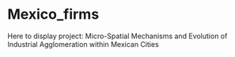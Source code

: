 # Mexico_firms
Here to display project: Micro-Spatial Mechanisms and Evolution of Industrial Agglomeration within Mexican Cities
